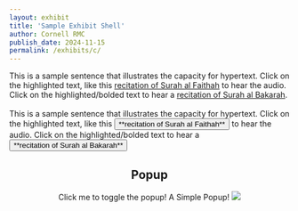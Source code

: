 ```yaml
---
layout: exhibit
title: 'Sample Exhibit Shell'
author: Cornell RMC
publish_date: 2024-11-15
permalink: /exhibits/c/
---
```

<html>
  <head>
    <meta charset="UTF-8" />
    <script src="https://gustavgenberg.github.io/handy-front-end/SoundPlayer.js"></script>
    <style>

.popup {
  position: relative;
  display: inline-block;
  cursor: pointer;
  -webkit-user-select: none;
  -moz-user-select: none;
  -ms-user-select: none;
  user-select: none;
}

.popup .popuptext {
  visibility: hidden;
  width: 160px;
  background-color: #555;
  color: #fff;
  text-align: center;
  border-radius: 6px;
  padding: 8px 0;
  position: absolute;
  z-index: 1;
  bottom: 125%;
  left: 50%;
  margin-left: -80px;
}

.popup .popuptext::after {
  content: "";
  position: absolute;
  top: 100%;
  left: 50%;
  margin-left: -5px;
  border-width: 5px;
  border-style: solid;
  border-color: #555 transparent transparent transparent;
}

.popup .show {
  visibility: visible;
  -webkit-animation: fadeIn 1s;
  animation: fadeIn 1s;
}

@-webkit-keyframes fadeIn {
  from {opacity: 0;} 
  to {opacity: 1;}
}

@keyframes fadeIn {
  from {opacity: 0;}
  to {opacity:1 ;}
}
</style>
  </head>
<body>
  
<div>
This is a sample sentence that illustrates the capacity for hypertext. Click on the highlighted text, like this <a href="#" data-audio-src="https://download.quranicaudio.com/quran/abdullaah_3awwaad_al-juhaynee/001.mp3">recitation of Surah al Faithah</a> to hear the audio. Click on the highlighted/bolded text to hear a <a href="#" data-audio-src="https://download.quranicaudio.com/quran/abdullaah_3awwaad_al-juhaynee/002.mp3">recitation of Surah al Bakarah</a>.
 <script>
    const player = new SoundPlayer();
    const elements = document.querySelectorAll('[data-audio-src]');
    for(let element of elements) {
      const audioSrc = element.getAttribute('data-audio-src');
      player.load(audioSrc);
      element.onclick = function () {
          player.get(audioSrc).play();
      }
    }
  </script>
</div>

<br>

<div>
<script>
function playSound(sound) {
  var song = document.querySelectorAll('[goog-data-audio-src]');
  song.volume = .25; // setting the volume to 25% because the sound is loud
  if (song.paused) {  // if song1 is paused
    song.play();
  } else {
    song.pause();
  }
}
</script>
This is a sample sentence that illustrates the capacity for hypertext. Click on the highlighted text, like this
<audio id="sound">
  <source src="https://download.quranicaudio.com/quran/abdullaah_3awwaad_al-juhaynee/001.mp3" type="audio/mp3">
</audio>
<button onclick="playSound('sound')">**recitation of Surah al Faithah**</button>
to hear the audio. Click on the highlighted/bolded text to hear a
<audio id="sound2">
  <source src="https://download.quranicaudio.com/quran/abdullaah_3awwaad_al-juhaynee/002.mp3" type="audio/mp3">
</audio>
<button onclick="playSound('sound2')">**recitation of Surah al Bakarah**</button>
</div>

<div style="text-align:center">
<h2>Popup</h2>
<div class="popup" onclick="myFunction()">Click me to toggle the popup!
  <span class="popuptext" id="myPopup">
  A Simple Popup!
  <img src="https://www.gravatar.com/avatar/995b3dfe123b57347bd3d6e29b986dea?s=64&d=identicon&r=PG&f=y&so-version=2">
  </span>
</div>
<script>
function myFunction() {
  var popup = document.getElementById("myPopup");
  popup.classList.toggle("show");
  }
</script>
</div>

</body>
</html>
